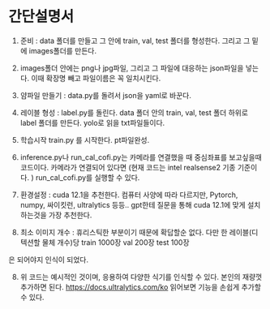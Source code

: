 # 간단설명서

1. 준비 : data 폴더를 만들고 그 안에 train, val, test 폴더를 형성한다. 그리고 그 밑에 images폴더를 만든다.
2. images폴더 안에는 png나 jpg파일, 그리고 그 파일에 대응하는 json파일을 넣는다. 이때 확장명 빼고 파일이름은 꼭 일치시킨다.

3. 얌파일 만들기 : data.py를 돌려서 json을 yaml로 바꾼다.

4. 레이블 형성 : label.py를 돌린다. data 폴더 안의 train, val, test 폴더 하위로 label 폴더를 만든다. yolo로 읽을 txt파일들이다.

5. 학습시작 train.py 를 시작한다.
pt파일완성.

6. inference.py나 run_cal_cofi.py는 카메라를 연결했을 때 중심좌표를 보고싶을때 코드이다.
카메라가 연결되어 있다면 (현재 코드는 intel realsense2 기종 기준이다. )
run_cal_cofi.py를 실행할 수 있다.

7. 환경설정 : 
cuda 12.1을 추천한다. 컴퓨터 사양에 따라 다르지만,
Pytorch, numpy, 싸이킷런, ultralytics 등등.. 
gpt한테 질문을 통해 cuda 12.1에 맞게 설치하는것을 가장 추천한다.

8. 최소 이미지 개수 :
휴리스틱한 부분이기 때문에 확답할순 없다.
다만 한 레이블(디텍션할 물체 개수)당
train 1000장
val 200장
test 100장

은 되어야지 인식이 되었다.

8. 위 코드는 예시적인 것이며, 응용하여 다양한 식기를 인식할 수 있다.
본인의 재량껏 추가하면 된다.
https://docs.ultralytics.com/ko
읽어보면 기능을 손쉽게 추가할 수 있다.
